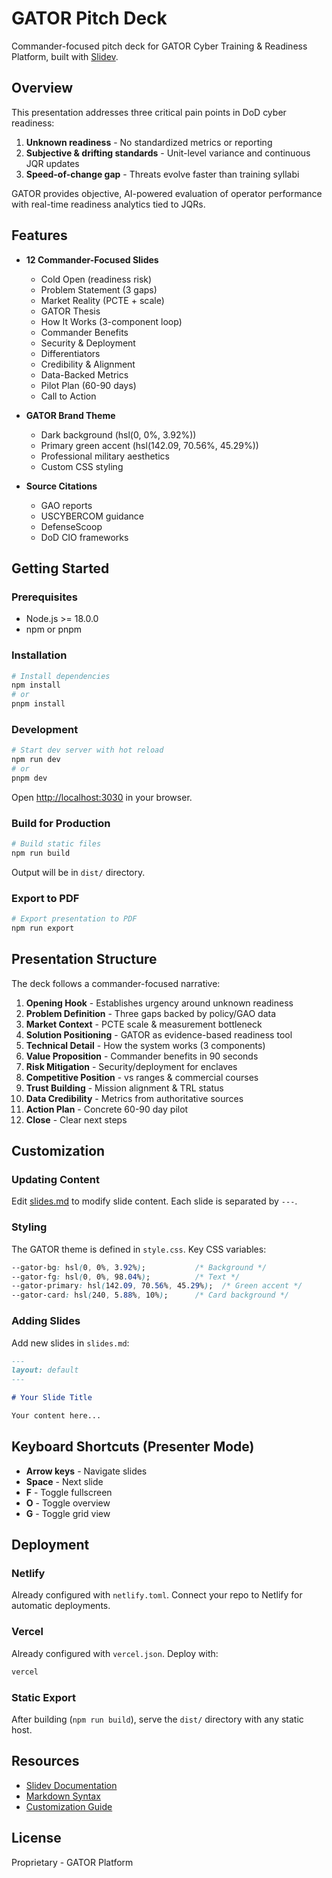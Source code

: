 # GATOR Pitch Deck

Commander-focused pitch deck for GATOR Cyber Training & Readiness Platform, built with [Slidev](https://sli.dev/).

## Overview

This presentation addresses three critical pain points in DoD cyber readiness:
1. **Unknown readiness** - No standardized metrics or reporting
2. **Subjective & drifting standards** - Unit-level variance and continuous JQR updates
3. **Speed-of-change gap** - Threats evolve faster than training syllabi

GATOR provides objective, AI-powered evaluation of operator performance with real-time readiness analytics tied to JQRs.

## Features

- **12 Commander-Focused Slides**
  - Cold Open (readiness risk)
  - Problem Statement (3 gaps)
  - Market Reality (PCTE + scale)
  - GATOR Thesis
  - How It Works (3-component loop)
  - Commander Benefits
  - Security & Deployment
  - Differentiators
  - Credibility & Alignment
  - Data-Backed Metrics
  - Pilot Plan (60-90 days)
  - Call to Action

- **GATOR Brand Theme**
  - Dark background (hsl(0, 0%, 3.92%))
  - Primary green accent (hsl(142.09, 70.56%, 45.29%))
  - Professional military aesthetics
  - Custom CSS styling

- **Source Citations**
  - GAO reports
  - USCYBERCOM guidance
  - DefenseScoop
  - DoD CIO frameworks

## Getting Started

### Prerequisites

- Node.js >= 18.0.0
- npm or pnpm

### Installation

```bash
# Install dependencies
npm install
# or
pnpm install
```

### Development

```bash
# Start dev server with hot reload
npm run dev
# or
pnpm dev
```

Open [http://localhost:3030](http://localhost:3030) in your browser.

### Build for Production

```bash
# Build static files
npm run build
```

Output will be in `dist/` directory.

### Export to PDF

```bash
# Export presentation to PDF
npm run export
```

## Presentation Structure

The deck follows a commander-focused narrative:

1. **Opening Hook** - Establishes urgency around unknown readiness
2. **Problem Definition** - Three gaps backed by policy/GAO data
3. **Market Context** - PCTE scale & measurement bottleneck
4. **Solution Positioning** - GATOR as evidence-based readiness tool
5. **Technical Detail** - How the system works (3 components)
6. **Value Proposition** - Commander benefits in 90 seconds
7. **Risk Mitigation** - Security/deployment for enclaves
8. **Competitive Position** - vs ranges & commercial courses
9. **Trust Building** - Mission alignment & TRL status
10. **Data Credibility** - Metrics from authoritative sources
11. **Action Plan** - Concrete 60-90 day pilot
12. **Close** - Clear next steps

## Customization

### Updating Content

Edit [slides.md](./slides.md) to modify slide content. Each slide is separated by `---`.

### Styling

The GATOR theme is defined in `style.css`. Key CSS variables:

```css
--gator-bg: hsl(0, 0%, 3.92%);           /* Background */
--gator-fg: hsl(0, 0%, 98.04%);          /* Text */
--gator-primary: hsl(142.09, 70.56%, 45.29%);  /* Green accent */
--gator-card: hsl(240, 5.88%, 10%);      /* Card background */
```

### Adding Slides

Add new slides in `slides.md`:

```markdown
---
layout: default
---

# Your Slide Title

Your content here...
```

## Keyboard Shortcuts (Presenter Mode)

- **Arrow keys** - Navigate slides
- **Space** - Next slide
- **F** - Toggle fullscreen
- **O** - Toggle overview
- **G** - Toggle grid view

## Deployment

### Netlify

Already configured with `netlify.toml`. Connect your repo to Netlify for automatic deployments.

### Vercel

Already configured with `vercel.json`. Deploy with:

```bash
vercel
```

### Static Export

After building (`npm run build`), serve the `dist/` directory with any static host.

## Resources

- [Slidev Documentation](https://sli.dev/)
- [Markdown Syntax](https://sli.dev/guide/syntax.html)
- [Customization Guide](https://sli.dev/custom/)

## License

Proprietary - GATOR Platform
